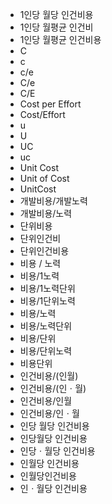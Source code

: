 ﻿- 1인당 월당 인건비용
- 1인당 월평균 인건비
- 1인당 월평균 인건비용
- C
- c
- c/e
- C/e
- C/E
- Cost per Effort
- Cost/Effort
- u
- U
- UC
- uc
- Unit Cost
- Unit of Cost
- UnitCost
- 개발비용/개발노력
- 개발비용/노력
- 단위비용
- 단위인건비
- 단위인건비용
- 비용 / 노력
- 비용/1노력
- 비용/1노력단위
- 비용/1단위노력
- 비용/노력
- 비용/노력단위
- 비용/단위
- 비용/단위노력
- 비용단위
- 인건비용/(인월)
- 인건비용/(인ㆍ월)
- 인건비용/인월
- 인건비용/인ㆍ월
- 인당 월당 인건비용
- 인당월당 인건비용
- 인당ㆍ월당 인건비용
- 인월당 인건비용
- 인월당인건비용
- 인ㆍ월당 인건비용

